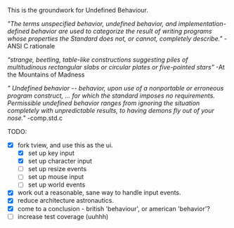 This is the groundwork for Undefined Behaviour.

*"The terms unspecified behavior, undefined behavior, and implementation-defined behavior are used to categorize the result of writing programs whose properties the Standard does not, or cannot, completely describe."*
	-ANSI C rationale

*“strange, beetling, table-like constructions suggesting piles of multitudinous rectangular slabs or circular plates or five-pointed stars”*
	-At the Mountains of Madness



 *" Undefined behavior -- behavior, upon use of a nonportable or erroneous program construct, ... for which the standard imposes no requirements.  Permissible undefined behavior ranges from ignoring the situation completely with unpredictable results, to having demons fly out of your nose."*
	 -comp.std.c





	

TODO: 
- [x] fork tview, and use this as the ui.
	-[x] set up key input
	-[x] set up character input
	-[ ] set up resize events
	-[ ] set up mouse input
	-[ ] set up world events
- [x] work out a reasonable, sane way to handle input events.
- [x] reduce architecture astronautics.
- [x] come to a conclusion - british 'behaviour', or american 'behavior'? 
- [ ] increase test coverage (uuhhh)
